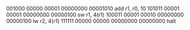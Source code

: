 001000 00000 00001 00000000 00001010 add r1, r0, 10
101011 00001 00001 00000000 00000100 sw r1, 4(r1)
100011 00001 00010 00000000 00000100 lw r2, 4(r1) 
111111 00000 00000 00000000 00000000 halt